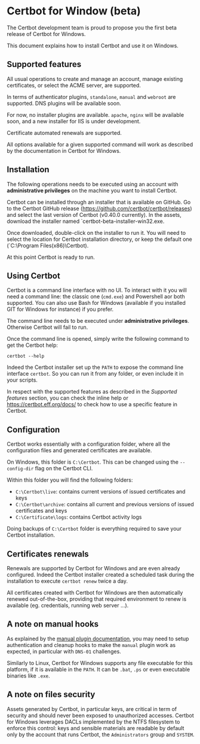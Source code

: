 # Certbot for Window (beta)

The Certbot development team is proud to propose you the first beta release of Certbot for Windows.

This document explains how to install Certbot and use it on Windows.

## Supported features

All usual operations to create and manage an account, manage existing certificates, or select the ACME server, are supported.

In terms of authenticator plugins, `standalone`, `manual` and `webroot` are supported. DNS plugins will be available soon.

For now, no installer plugins are available. `apache`, `nginx` will be available soon, and a new installer for IIS is under development.

Certificate automated renewals are supported.

All options available for a given supported command will work as described by the documentation in Certbot for Windows.

## Installation

The following operations needs to be executed using an account with **administrative privileges** on the machine you want to install Certbot.

Certbot can be installed through an installer that is available on GitHub. Go to the Certbot GitHub release (https://github.com/certbot/certbot/releases) and select the last version of Certbot (v0.40.0 currently). In the assets, download the installer named `certbot-beta-installer-win32.exe.

Once downloaded, double-click on the installer to run it. You will need to select the location for Certbot installation directory, or keep the default one (`C:\Program Files(x86)\Certbot).

At this point Certbot is ready to run.

## Using Certbot

Certbot is a command line interface with no UI. To interact with it you will need a command line: the classic one (`cmd.exe`) and Powershell aor both supported. You can also use Bash for Windows (available if you installed GIT for Windows for instance) if you prefer.

The command line needs to be executed under **administrative privileges**. Otherwise Certbot will fail to run.

Once the command line is opened, simply write the following command to get the Certbot help:
```
certbot --help
```

Indeed the Certbot installer set up the `PATH` to expose the command line interface `certbot`. So you can run it from any folder, or even include it in your scripts.

In respect with the supported features as described in the _Supported features_ section, you can check the inline help or https://certbot.eff.org/docs/ to check how to use a specific feature in Certbot.

## Configuration

Certbot works essentially with a configuration folder, where all the configuration files and generated certificates are available.

On Windows, this folder is `C:\Certbot`. This can be changed using the `--config-dir` flag on the Certbot CLI.

Within this folder you will find the following folders:
* `C:\Certbot\live`: contains current versions of issued certificates and keys
* `C:\Certbot\archive`: contains all current and previous versions of issued certificates and keys
* `C:\Certificate\logs`: contains Certbot activity logs

Doing backups of `C:\Certbot` folder is everything required to save your Certbot installation.

## Certificates renewals

Renewals are supported by Certbot for Windows and are even already configured. Indeed the Certbot installer created a scheduled task during the installation to execute `certbot renew` twice a day.

All certificates created with Certbot for Windows are then automatically renewed out-of-the-box, providing that required environment to renew is available (eg. credentials, running web server ...).

## A note on manual hooks

As explained by the [manual plugin documentation](https://certbot.eff.org/docs/using.html#manual), you may need to setup authentication and cleanup hooks to make the `manual` plugin work as expected, in particular with `DNS-01` challenges.

Similarly to Linux, Certbot for Windows supports any file executable for this platform, if it is available in the `PATH`. It can be `.bat`, `.ps` or even executable binaries like `.exe`.

## A note on files security

Assets generated by Certbot, in particular keys, are critical in term of security and should never been exposed to unauthorized accesses. Certbot for Windows leverages DACLs implemented by the NTFS filesystem to enforce this control: keys and sensible materials are readable by default only by the account that runs Certbot, the `Administrators` group and `SYSTEM`.
